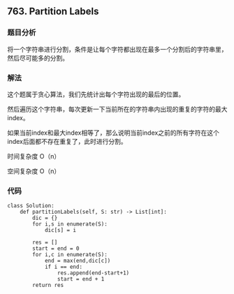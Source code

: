 ## 763. Partition Labels


### 题目分析
将一个字符串进行分割，条件是让每个字符都出现在最多一个分割后的字符串里，然后尽可能多的分割。

### 解法
这个题属于贪心算法，我们先统计出每个字符出现的最后的位置。

然后遍历这个字符串，每次更新一下当前所在的字符串内出现的重复的字符的最大index。

如果当前index和最大index相等了，那么说明当前index之前的所有字符在这个index后面都不存在重复了，此时进行分割。

时间复杂度 O（n）

空间复杂度 O（n）

### 代码
```
class Solution:
    def partitionLabels(self, S: str) -> List[int]:
        dic = {}
        for i,s in enumerate(S):
            dic[s] = i
            
        res = []
        start = end = 0
        for i,c in enumerate(S):
            end = max(end,dic[c])
            if i == end:
                res.append(end-start+1)
                start = end + 1
        return res
```
